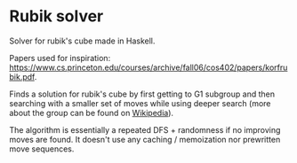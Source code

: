 # Rubik solver

Solver for rubik's cube made in Haskell. 

Papers used for inspiration:
https://www.cs.princeton.edu/courses/archive/fall06/cos402/papers/korfrubik.pdf.


Finds a solution for rubik's cube by first getting to G1 subgroup and then searching with a smaller set of moves while using deeper search (more about the group can be found on [Wikipedia](https://en.wikipedia.org/wiki/Optimal_solutions_for_the_Rubik%27s_Cube)).

The algorithm is essentially a repeated DFS + randomness if no improving moves are found. 
It doesn't use any caching / memoization nor prewritten move sequences.

